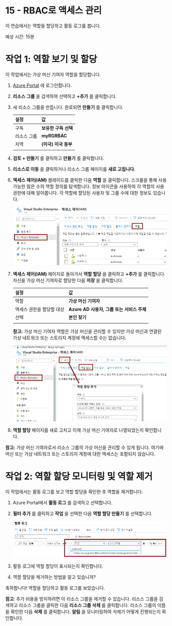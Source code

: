 ﻿---
wts:
    title: '15 - RBAC로 액세스 관리'
    module: '모듈 03 - 보안, 개인 정보 보호, 규정 준수 및 신뢰'
---
# 15 - RBAC로 액세스 관리

이 연습에서는 역할을 할당하고 활동 로그를 봅니다. 

예상 시간: 15분

# 작업 1: 역할 보기 및 할당

이 작업에서는 가상 머신 기여자 역할을 할당합니다. 

1. [Azure Portal](https://portal.azure.com) 에 로그인합니다.

2. **리소스 그룹** 을 검색하여 선택하고 **+추가** 를 클릭합니다.

3. 새 리소스 그룹을 만듭니다. 완료되면 **만들기** 를 클릭합니다. 

    | 설정 | 값 |
    | -- | -- |
    | 구독 | **보유한 구독 선택** |
    | 리소스 그룹 | **myRGRBAC** |
    | 지역 | **(미국) 미국 동부** |
    | | |

4. **검토 + 만들기** 를 클릭하고 **만들기** 를 클릭합니다.

5. **리소스로 이동** 을 클릭하거나 리소스 그룹 페이지를 **새로 고칩니다**. 

6. **액세스 제어(IAM)** 블레이드를 클릭한 다음 **역할** 을 클릭합니다. 스크롤을 통해 사용 가능한 많은 수의 역할 정의를 탐색합니다. 정보 아이콘을 사용하여 각 역할의 사용 권한에 대해 알아봅니다. 각 역할에 할당된 사용자 및 그룹 수에 대한 정보도 있습니다.

    ![IAM 역할 블레이드의 스크린샷. 소유자, 기여자 및 읽기 권한자 역할이 표시되어 있습니다.](../images/1501.png)

7. **액세스 제어(IAM)** 페이지로 돌아가서 **역할 할당** 을 클릭하고 **+추가** 를 클릭합니다. 자신을 가상 머신 기여자로 할당한 다음 **저장** 을 클릭합니다. 

    | 설정 | 값 |
    | -- | -- |
    | 역할 | **가상 머신 기여자** |
    | 액세스 권한을 할당할 대상 | **Azure AD 사용자, 그룹 또는 서비스 주체** |
    | 선택 | **본인 찾기** |
    | | |

    **참고:** 가상 머신 기여자 역할은 가상 머신을 관리할 수 있지만 가상 머신과 연결된 가상 네트워크 또는 스토리지 계정에 액세스할 수는 없습니다.

    ![필요한 정보가 입력된 역할 할당 추가 페이지의 스크린샷.](../images/1502.png)


5. **역할 할당** 페이지를 새로 고치고 이제 가상 머신 기여자로 나열되었는지 확인합니다. 

**참고:** 가상 머신 기여자로서 리소스 그룹의 가상 머신을 관리할 수 있게 됩니다. 여기에 머신 또는 가상 네트워크 또는 스토리지 계정에 대한 액세스는 포함되지 않습니다. 

# 작업 2: 역할 할당 모니터링 및 역할 제거

이 작업에서는 활동 로그를 보고 역할 할당을 확인한 후 역할을 제거합니다. 

1. Azure Portal에서 **활동 로그** 를 검색하고 선택합니다.

2. **필터 추가** 를 클릭하고 **작업** 을 선택한 다음 **역할 할당 만들기** 를 선택합니다.

    ![구성된 필터가 포함된 활동 로그 페이지의 스크린샷.](../images/1503.png)

3. 활동 로그에 역할 할당이 표시되는지 확인합니다. 

4. 역할 할당을 제거하는 방법을 알고 있습니까?

축하합니다! 역할을 할당하고 활동 로그를 보았습니다. 

**참고**: 추가 비용을 방지하려면 이 리소스 그룹을 제거할 수 있습니다. 리소스 그룹을 검색하고 리소스 그룹을 클릭한 다음 **리소스 그룹 삭제** 를 클릭합니다. 리소스 그룹의 이름을 확인한 다음 **삭제** 를 클릭합니다. **알림** 을 모니터링하여 삭제가 어떻게 진행되는지 확인합니다.


